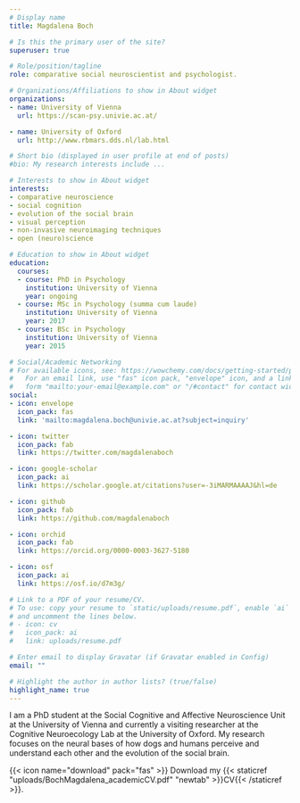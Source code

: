 ```yaml
---
# Display name
title: Magdalena Boch

# Is this the primary user of the site?
superuser: true

# Role/position/tagline
role: comparative social neuroscientist and psychologist.

# Organizations/Affiliations to show in About widget
organizations:
- name: University of Vienna
  url: https://scan-psy.univie.ac.at/

- name: University of Oxford
  url: http://www.rbmars.dds.nl/lab.html

# Short bio (displayed in user profile at end of posts)
#bio: My research interests include ...

# Interests to show in About widget
interests:
- comparative neuroscience
- social cognition
- evolution of the social brain
- visual perception
- non-invasive neuroimaging techniques
- open (neuro)science

# Education to show in About widget
education:
  courses:
  - course: PhD in Psychology 
    institution: University of Vienna
    year: ongoing
  - course: MSc in Psychology (summa cum laude) 
    institution: University of Vienna
    year: 2017
  - course: BSc in Psychology
    institution: University of Vienna
    year: 2015

# Social/Academic Networking
# For available icons, see: https://wowchemy.com/docs/getting-started/page-builder/#icons
#   For an email link, use "fas" icon pack, "envelope" icon, and a link in the
#   form "mailto:your-email@example.com" or "/#contact" for contact widget.
social:
- icon: envelope
  icon_pack: fas
  link: 'mailto:magdalena.boch@univie.ac.at?subject=inquiry'

- icon: twitter
  icon_pack: fab
  link: https://twitter.com/magdalenaboch

- icon: google-scholar  
  icon_pack: ai
  link: https://scholar.google.at/citations?user=-3iMARMAAAAJ&hl=de

- icon: github
  icon_pack: fab
  link: https://github.com/magdalenaboch

- icon: orchid
  icon_pack: fab
  link: https://orcid.org/0000-0003-3627-5180

- icon: osf
  icon_pack: ai
  link: https://osf.io/d7m3g/

# Link to a PDF of your resume/CV.
# To use: copy your resume to `static/uploads/resume.pdf`, enable `ai` icons in `params.toml`, 
# and uncomment the lines below.
# - icon: cv
#   icon_pack: ai
#   link: uploads/resume.pdf

# Enter email to display Gravatar (if Gravatar enabled in Config)
email: ""

# Highlight the author in author lists? (true/false)
highlight_name: true
---
```


I am a PhD student at the Social Cognitive and Affective Neuroscience Unit at the University of Vienna and currently a visiting researcher at the Cognitive Neuroecology Lab at the University of Oxford. My research focuses on the neural bases of how dogs and humans perceive and understand each other and the evolution of the social brain.

{{< icon name="download" pack="fas" >}} Download my {{< staticref "uploads/BochMagdalena_academicCV.pdf" "newtab" >}}CV{{< /staticref >}}.
